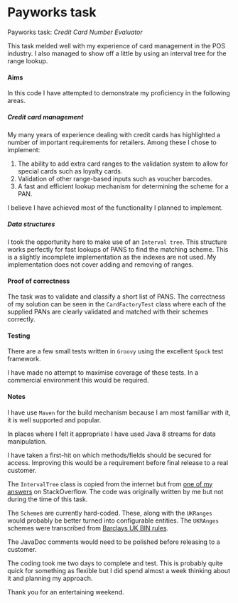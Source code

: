 # Payworks task
Payworks task: *​Credit​ ​Card​ ​Number​ ​Evaluator*

This task melded well with my experience of card management in the POS industry. I also managed to show off a little by using an interval tree for the range lookup.

#### Aims
In this code I have attempted to demonstrate my proficiency in the following areas.

##### Credit card management

My many years of experience dealing with credit cards has highlighted a number of important requirements for retailers. Among these I chose to implement:

1. The ability to add extra card ranges to the validation system to allow for special cards such as loyalty cards.
2. Validation of other range-based inputs such as voucher barcodes.
3. A fast and efficient lookup mechanism for determining the scheme for a PAN.

I believe I have achieved most of the functionality I planned to implement.

##### Data structures

I took the opportunity here to make use of an `Interval tree`. This structure works perfectly for fast lookups of PANS to find the matching scheme. This is a slightly incomplete implementation as the indexes are not used. My implementation does not cover adding and removing of ranges.
 
#### Proof of correctness

The task was to validate and classify a short list of PANS. The correctness of my solution can be seen in the `CardFactoryTest` class where each of the supplied PANs are clearly validated and matched with their schemes correctly.

#### Testing

There are a few small tests written in `Groovy` using the excellent `Spock` test framework.

I have made no attempt to maximise coverage of these tests. In a commercial environment this would be required.

#### Notes

I have use `Maven` for the build mechanism because I am most familliar with it, it is well supported and popular.

In places where I felt it appropriate I have used Java 8 streams for data manipulation.

I have taken a first-hit on which methods/fields should be secured for access. Improving this would be a requirement before final release to a real customer.

The `IntervalTree` class is copied from the internet but from [one of my answers](https://stackoverflow.com/a/25564351/823393) on StackOverflow. The code was originally written by me but not during the time of this task.
 
The `Scheme`s are currently hard-coded. These, along with the `UKRanges` would probably be better turned into configurable entities. The `UKRAnges` schemes were transcribed from [Barclays UK BIN rules](https://www.barclaycard.co.uk/business/files/BIN-Rules-UK.pdf).

The JavaDoc comments would need to be polished before releasing to a customer.

The coding took me two days to complete and test. This is probably quite quick for something as flexible but I did spend almost a week thinking about it and planning my approach.

Thank you for an entertaining weekend.
